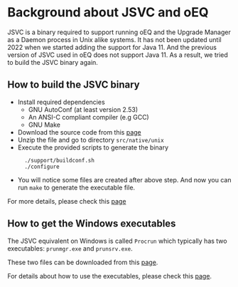 # Background about JSVC and oEQ

JSVC is a binary required to support running oEQ and the Upgrade Manager as a Daemon process in
Unix alike systems. It has not been updated until 2022 when we started adding the support
for Java 11. And the previous version of JSVC used in oEQ does not support Java 11. As a result,
we tried to build the JSVC binary again.

## How to build the JSVC binary
* Install required dependencies
  * GNU AutoConf (at least version 2.53)
  * An ANSI-C compliant compiler (e.g GCC)
  * GNU Make
* Download the source code from this [page](https://commons.apache.org/proper/commons-daemon/download_daemon.cgi)
* Unzip the file and go to directory `src/native/unix `
* Execute the provided scripts to generate the binary
    ```
      ./support/buildconf.sh
      ./configure
    ```
* You will notice some files are created after above step. And now you can run `make` to generate the executable file.

For more details, please check this [page](https://commons.apache.org/proper/commons-daemon/jsvc.html)

## How to get the Windows executables
The JSVC equivalent on Windows is called `Procrun` which typically has two executables: `prunmgr.exe` and `prunsrv.exe`.

These two files can be downloaded from this [page](https://archive.apache.org/dist/commons/daemon/binaries/windows/).

For details about how to use the executables, please check this [page](https://commons.apache.org/proper/commons-daemon/procrun.html).
